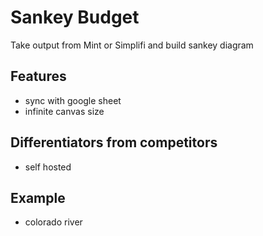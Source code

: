 # Sankey Budget

Take output from Mint or Simplifi and build sankey diagram

## Features
- sync with google sheet
- infinite canvas size

## Differentiators from competitors
- self hosted

## Example
- colorado river
